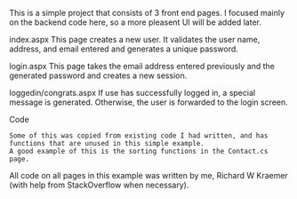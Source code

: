 ﻿This is a simple project that consists of 3 front end pages. I focused mainly on the backend code here, so a more pleasent UI will be added later.

index.aspx
	This page creates a new user. It validates the user name, address, and email entered and generates a unique password.

login.aspx
	This page takes the email address entered previously and the generated password and creates a new session.

loggedin/congrats.aspx
	If use has successfully logged in, a special message is generated. Otherwise, the user is forwarded to the login screen.


Code

	Some of this was copied from existing code I had written, and has functions that are unused in this simple example.
	A good example of this is the sorting functions in the Contact.cs page. 


All code on all pages in this example was written by me, Richard W Kraemer (with help from StackOverflow when necessary).